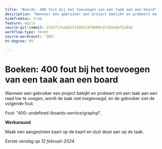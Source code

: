 ```yaml
---
title: "Boards: 400 fout bij het toevoegen van een taak aan een board"
description: "Wanneer een gebruiker een project bekijkt en probeert om een taak aan een raad toe te voegen, wordt de taak niet toegevoegd, en de gebruiker ziet een fout. Er is een oplossing beschikbaar."
hidefromtoc: true
feature: Agile
source-git-commit: 27d1f17ea0b25330d11d79609c41f82e9af518ab
workflow-type: tm+mt
source-wordcount: '103'
ht-degree: 0%

---
```



# Boeken: 400 fout bij het toevoegen van een taak aan een board

Wanneer een gebruiker een project bekijkt en probeert om een taak aan een raad toe te voegen, wordt de taak niet toegevoegd, en de gebruiker ziet de volgende fout:

Fout: &quot;400: undefined /boards-service/graphql&quot;.

**Workaround**

Maak een aangesloten kaart op de kaart en sluit deze aan op de taak.

_Eerste verslag op 12 februari 2024._
